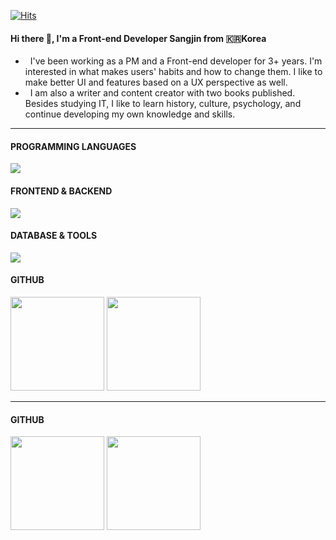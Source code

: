 [![Hits](https://hits.seeyoufarm.com/api/count/incr/badge.svg?url=https%3A%2F%2Fgithub.com%2FYoonCode&count_bg=%2379C83D&title_bg=%23555555&icon=&icon_color=%23E7E7E7&title=hits&edge_flat=false)](https://hits.seeyoufarm.com)

#### Hi there 👋, I'm a Front-end Developer Sangjin from 🇰🇷Korea 

- &nbsp; I've been working as a PM and a Front-end developer for 3+ years. I'm interested in what makes users' habits and how to change them. I like to make better UI and features based on a UX perspective as well.</br>
- &nbsp; I am also a writer and content creator with two books published. Besides studying IT, I like to learn history, culture, psychology, and continue developing my own knowledge and skills.</br>
---

<section display="flex">
  <div display="block">
    <div>
      <h4>PROGRAMMING LANGUAGES</h4>
      <img src="https://skillicons.dev/icons?i=js,ts,php" />
    </div>
    <div>
      <h4>FRONTEND & BACKEND</h4>
      <img src="https://skillicons.dev/icons?i=html,css,react,tailwind,nodejs,wordpress" />
    </div>
    <div>
      <h4>DATABASE & TOOLS</h4>
      <img src="https://skillicons.dev/icons?i=mysql,mongodb,git,github,vscode,ps,figma,postman" />
    </div>
  </div>
  <div display="block">
    <div>
      <h4>GITHUB</h4>
      <img height="150px" src="https://github-readme-stats.vercel.app/api/top-langs/?username=YoonCode&layout=compact&theme=ayu-mirage&langs_count=7" />
      <img height="150px" src="https://github-readme-stats.vercel.app/api?username=YoonCode&show_icons=true&theme=ayu-mirage&hide=contribs" />
    </div>
  </div>
</section>  
  
---

<div>
  <h4>GITHUB</h4>
  <img height="150px" src="https://github-readme-stats.vercel.app/api/top-langs/?username=YoonCode&layout=compact&theme=ayu-mirage&langs_count=7" />
  <img height="150px" src="https://github-readme-stats.vercel.app/api?username=YoonCode&show_icons=true&theme=ayu-mirage&hide=contribs" />
</div>
